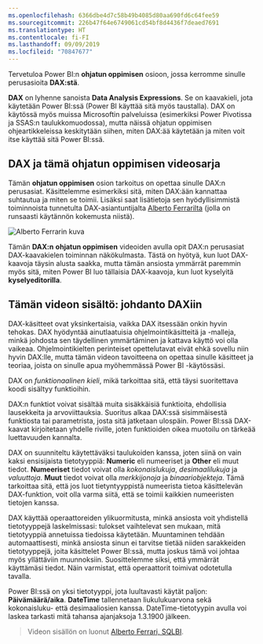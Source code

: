 ```yaml
---
ms.openlocfilehash: 6366dbe4d7c58b49b4085d80aa690fd6c64fee59
ms.sourcegitcommit: 226b47f64e6749061cd54bf8d4436f7deaed7691
ms.translationtype: HT
ms.contentlocale: fi-FI
ms.lasthandoff: 09/09/2019
ms.locfileid: "70847677"
---
```

Tervetuloa Power BI:n **ohjatun oppimisen** osioon, jossa kerromme sinulle perusasioita **DAX:stä**.

**DAX** on lyhenne sanoista **Data Analysis Expressions**. Se on kaavakieli, jota käytetään Power BI:ssä (Power BI käyttää sitä myös taustalla). DAX on käytössä myös muissa Microsoftin palveluissa (esimerkiksi Power Pivotissa ja SSAS:n taulukkomuodossa), mutta näissä ohjatun oppimisen ohjeartikkeleissa keskitytään siihen, miten DAX:ää käytetään ja miten voit itse käyttää sitä Power BI:ssä.

## <a name="dax-and-this-guided-learning-video-series"></a>DAX ja tämä ohjatun oppimisen videosarja
Tämän **ohjatun oppimisen** osion tarkoitus on opettaa sinulle DAX:n perusasiat. Käsittelemme esimerkiksi sitä, miten DAX:ään kannattaa suhtautua ja miten se toimii. Lisäksi saat lisätietoja sen hyödyllisimmistä toiminnoista tunnetulta DAX-asiantuntijalta [Alberto Ferrarilta](http://www.sqlbi.com/learning-dax) (jolla on runsaasti käytännön kokemusta niistä).

![Alberto Ferrarin kuva](media/7-1-intro-to-dax/intro_dax_6_alberto_ferrari.png)

Tämän **DAX:n** **ohjatun oppimisen** videoiden avulla opit DAX:n perusasiat DAX-kaavakielen toiminnan näkökulmasta. Tästä on hyötyä, kun luot DAX-kaavoja täysin alusta saakka, mutta tämän ansiosta ymmärrät paremmin myös sitä, miten Power BI luo tällaisia DAX-kaavoja, kun luot kyselyitä **kyselyeditorilla**.

## <a name="in-this-video---introduction-to-dax"></a>Tämän videon sisältö: johdanto DAXiin
DAX-käsitteet ovat yksinkertaisia, vaikka DAX itsessään onkin hyvin tehokas. DAX hyödyntää ainutlaatuisia ohjelmointikäsitteitä ja -malleja, minkä johdosta sen täydellinen ymmärtäminen ja kattava käyttö voi olla vaikeaa. Ohjelmointikielten perinteiset opettelutavat eivät ehkä sovellu niin hyvin DAX:lle, mutta tämän videon tavoitteena on opettaa sinulle käsitteet ja teoriaa, joista on sinulle apua myöhemmässä Power BI -käytössäsi.

DAX on *funktionaalinen kieli*, mikä tarkoittaa sitä, että täysi suoritettava koodi sisältyy funktioihin.

DAX:n funktiot voivat sisältää muita sisäkkäisiä funktioita, ehdollisia lausekkeita ja arvoviittauksia. Suoritus alkaa DAX:ssä sisimmäisestä funktiosta tai parametrista, josta sitä jatketaan ulospäin. Power BI:ssä DAX-kaavat kirjoitetaan yhdelle riville, joten funktioiden oikea muotoilu on tärkeää luettavuuden kannalta.

DAX on suunniteltu käytettäväksi taulukoiden kanssa, joten siinä on vain kaksi ensisijaista tietotyyppiä: **Numeric** eli numeeriset ja **Other** eli muut tiedot. **Numeeriset** tiedot voivat olla *kokonaislukuja*, *desimaalilukuja* ja *valuuttoja*. **Muut** tiedot voivat olla *merkkijonoja* ja *binaariobjekteja*. Tämä tarkoittaa sitä, että jos luot tietyntyyppistä numeerista tietoa käsittelevän DAX-funktion, voit olla varma siitä, että se toimii kaikkien numeeristen tietojen kanssa.

DAX käyttää operaattoreiden ylikuormitusta, minkä ansiosta voit yhdistellä tietotyyppejä laskelmissasi: tulokset vaihtelevat sen mukaan, mitä tietotyyppiä annetuissa tiedoissa käytetään. Muuntaminen tehdään automaattisesti, minkä ansiosta sinun ei tarvitse tietää niiden sarakkeiden tietotyyppejä, joita käsittelet Power BI:ssä, mutta joskus tämä voi johtaa myös yllättäviin muunnoksiin. Suosittelemme siksi, että ymmärrät käyttämäsi tiedot. Näin varmistat, että operaattorit toimivat odotetulla tavalla.

Power BI:ssä on yksi tietotyyppi, jota luultavasti käytät paljon: **Päivämäärä/aika**. **DateTime** tallennetaan liukulukuarvona sekä kokonaisluku- että desimaaliosien kanssa. DateTime-tietotyypin avulla voi laskea tarkasti mitä tahansa ajanjaksoja 1.3.1900 jälkeen.

> Videon sisällön on luonut [Alberto Ferrari, SQLBI](http://www.sqlbi.com/learning-dax/?utm_source=powerbi&utm_medium=marketing&utm_campaign=after-summit).
> 
> 

